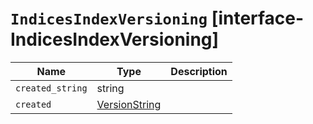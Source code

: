 # `IndicesIndexVersioning` [interface-IndicesIndexVersioning]

| Name | Type | Description |
| - | - | - |
| `created_string` | string | &nbsp; |
| `created` | [VersionString](./VersionString.md) | &nbsp; |
